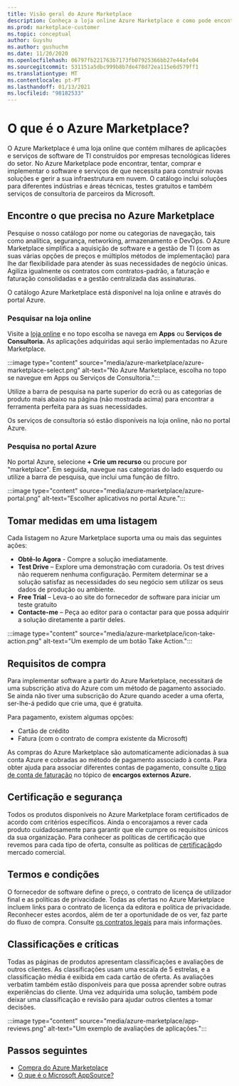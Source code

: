 ```yaml
---
title: Visão geral do Azure Marketplace
description: Conheça a loja online Azure Marketplace e como pode encontrar e experimentar software e soluções.
ms.prod: marketplace-customer
ms.topic: conceptual
author: Guyshu
ms.author: gushuchm
ms.date: 11/20/2020
ms.openlocfilehash: 06797fb221763b7173fb07925366bb27e44afe04
ms.sourcegitcommit: 531151a5dbc999b8b7de478d72ea115e6d579ff1
ms.translationtype: MT
ms.contentlocale: pt-PT
ms.lasthandoff: 01/13/2021
ms.locfileid: "98182533"
---
```

# <a name="what-is-azure-marketplace"></a>O que é o Azure Marketplace?

O Azure Marketplace é uma loja online que contém milhares de aplicações e serviços de software de TI construídos por empresas tecnológicas líderes do setor. No Azure Marketplace pode encontrar, tentar, comprar e implementar o software e serviços de que necessita para construir novas soluções e gerir a sua infraestrutura em nuvem. O catálogo inclui soluções para diferentes indústrias e áreas técnicas, testes gratuitos e também serviços de consultoria de parceiros da Microsoft.

## <a name="find-what-you-need-in-azure-marketplace"></a>Encontre o que precisa no Azure Marketplace

Pesquise o nosso catálogo por nome ou categorias de navegação, tais como analítica, segurança, networking, armazenamento e DevOps. O Azure Marketplace simplifica a aquisição de software e a gestão de TI (com as suas várias opções de preços e múltiplos métodos de implementação) para lhe dar flexibilidade para atender às suas necessidades de negócio únicas. Agiliza igualmente os contratos com contratos-padrão, a faturação e faturação consolidadas e a gestão centralizada das assinaturas.

O catálogo Azure Marketplace está disponível na loja online e através do portal Azure.  

### <a name="search-the-online-store"></a>Pesquisar na loja online

Visite a [loja online](https://azuremarketplace.microsoft.com/) e no topo escolha se navega em **Apps** ou **Serviços de Consultoria.** As aplicações adquiridas aqui serão implementadas no Azure Marketplace.

:::image type="content" source="media/azure-marketplace/azure-marketplace-select.png" alt-text="No Azure Marketplace, escolha no topo se navegue em Apps ou Serviços de Consultoria.":::

Utilize a barra de pesquisa na parte superior do ecrã ou as categorias de produto mais abaixo na página (não mostrada acima) para encontrar a ferramenta perfeita para as suas necessidades.

Os serviços de consultoria só estão disponíveis na loja online, não no portal Azure.

### <a name="search-in-the-azure-portal"></a>Pesquisa no portal Azure

No portal Azure, selecione **+ Crie um recurso** ou procure por "marketplace". Em seguida, navegue nas categorias do lado esquerdo ou utilize a barra de pesquisa, que inclui uma função de filtro.

:::image type="content" source="media/azure-marketplace/azure-portal.png" alt-text="Escolher aplicativos no portal Azure.":::

## <a name="take-action-on-a-listing"></a>Tomar medidas em uma listagem

Cada listagem no Azure Marketplace suporta uma ou mais das seguintes ações:

- **Obtê-lo Agora** - Compre a solução imediatamente.
- **Test Drive** – Explore uma demonstração com curadoria. Os test drives não requerem nenhuma configuração. Permitem determinar se a solução satisfaz as necessidades do seu negócio sem utilizar os seus dados de produção ou ambiente.
- **Free Trial** – Leva-o ao site do fornecedor de software para iniciar um teste gratuito
- **Contacte-me** – Peça ao editor para o contactar para que possa adquirir a solução diretamente a partir deles.

:::image type="content" source="media/azure-marketplace/icon-take-action.png" alt-text="Um exemplo de um botão Take Action.":::

## <a name="purchasing-requirements"></a>Requisitos de compra

Para implementar software a partir do Azure Marketplace, necessitará de uma subscrição ativa do Azure com um método de pagamento associado. Se ainda não tiver uma subscrição do Azure quando aceder a uma oferta, ser-lhe-á pedido que crie uma, que é gratuita.

Para pagamento, existem algumas opções:  

- Cartão de crédito
- Fatura (com o contrato de compra existente da Microsoft)

As compras do Azure Marketplace são automaticamente adicionadas à sua conta Azure e cobradas ao método de pagamento associado à conta. Para obter ajuda para associar diferentes contas de pagamento, consulte [o tipo de conta de faturação](/azure/cost-management-billing/understand/understand-azure-marketplace-charges#check-billing-account-type) no tópico de **encargos externos Azure.**

## <a name="certification-and-security"></a>Certificação e segurança

Todos os produtos disponíveis no Azure Marketplace foram certificados de acordo com critérios específicos. Ainda o encorajamos a rever cada produto cuidadosamente para garantir que ele cumpre os requisitos únicos da sua organização. Para conhecer as políticas de certificação que revemos para cada tipo de oferta, consulte as políticas de [certificação](/legal/marketplace/certification-policies)do mercado comercial.

## <a name="terms-and-conditions"></a>Termos e condições

O fornecedor de software define o preço, o contrato de licença de utilizador final e as políticas de privacidade. Todas as ofertas no Azure Marketplace incluem links para o contrato de licença da editora e política de privacidade. Reconhecer estes acordos, além de ter a oportunidade de os ver, faz parte do fluxo de compra. Consulte [os contratos legais](legal-contracts.md) para mais informações.

## <a name="ratings-and-reviews"></a>Classificações e críticas

Todas as páginas de produtos apresentam classificações e avaliações de outros clientes. As classificações usam uma escala de 5 estrelas, e a classificação média é exibida em cada cartão de oferta. As avaliações verbatim também estão disponíveis para que possa aprender sobre outras experiências do cliente. Uma vez adquirida uma solução, também pode deixar uma classificação e revisão para ajudar outros clientes a tomar decisões.

:::image type="content" source="media/azure-marketplace/app-reviews.png" alt-text="Um exemplo de avaliações de aplicações.":::

## <a name="next-steps"></a>Passos seguintes

- [Compra do Azure Marketplace](azure-purchasing-invoicing.md)
- [O que é o Microsoft AppSource?](appsource-overview.md)